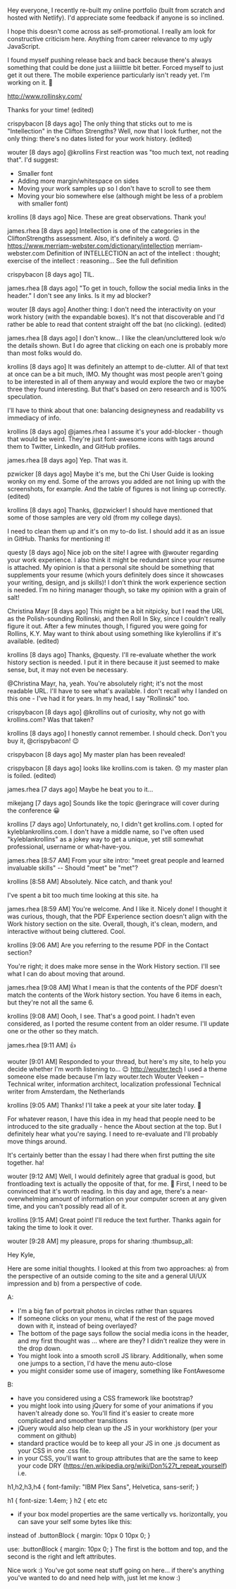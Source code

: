 Hey everyone, I recently re-built my online portfolio (built from scratch and hosted with Netlify). I'd appreciate some feedback if anyone is so inclined.

I hope this doesn't come across as self-promotional. I really am look for constructive criticism here. Anything from career relevance to my ugly JavaScript.

I found myself pushing release back and back because there's always something that could be done just a liiiiittle bit better. Forced myself to just get it out there. The mobile experience particularly isn't ready yet. I'm working on it. :slightly_smiling_face:

http://www.rollinsky.com/

Thanks for your time! (edited)

crispybacon [8 days ago]
The only thing that sticks out to me is "Intellection" in the Clifton Strengths?
Well, now that I look further, not the only thing: there's no dates listed for your work history. (edited)

wouter [8 days ago]
@krollins First reaction was "too much text, not reading that". I'd suggest:
- Smaller font
- Adding more margin/whitespace on sides
- Moving your work samples up so I don't have to scroll to see them
- Moving your bio somewhere else (although might be less of a problem with smaller font)

krollins [8 days ago]
Nice. These are great observations. Thank you!

james.rhea [8 days ago]
Intellection is one of the categories in the CliftonStrengths assessment. Also, it's definitely a word. :wink: https://www.merriam-webster.com/dictionary/intellection
merriam-webster.com
Definition of INTELLECTION
an act of the intellect : thought; exercise of the intellect : reasoning… See the full definition

crispybacon [8 days ago]
TIL.

james.rhea [8 days ago]
"To get in touch, follow the social media links in the header." I don't see any links. Is it my ad blocker?

wouter [8 days ago]
Another thing: I don't need the interactivity on your work history (with the expandable boxes). It's not that discoverable and I'd rather be able to read that content straight off the bat (no clicking). (edited)

james.rhea [8 days ago]
I don't know... I like the clean/uncluttered look w/o the details shown. But I do agree that clicking on each one is probably more than most folks would do.

krollins [8 days ago]
It was definitely an attempt to de-clutter. All of that text at once can be a bit much, IMO. My thought was most people aren't going to be interested in all of them anyway and would explore the two or maybe three they found interesting. But that's based on zero research and is 100% speculation.

I'll have to think about that one: balancing designeyness and readability vs immediacy of info.

krollins [8 days ago]
@james.rhea I assume it's your add-blocker - though that would be weird. They're just font-awesome icons with <a> tags around them to Twitter, LinkedIn, and GitHub profiles.

james.rhea [8 days ago]
Yep. That was it.

pzwicker [8 days ago]
Maybe it's me, but the Chi User Guide is looking wonky on my end. Some of the arrows you added are not lining up with the screenshots, for example. And the table of figures is not lining up correctly. (edited)

krollins [8 days ago]
Thanks, @pzwicker! I should have mentioned that some of those samples are very old (from my college days).

I need to clean them up and it's on my to-do list. I should add it as an issue in GitHub. Thanks for mentioning it!

questy [8 days ago]
Nice job on the site! I agree with @wouter regarding your work experience. I also think it might be redundant since your resume is attached. My opinion is that a personal site should be something that supplements your resume (which yours definitely does since it showcases your writing, design, and js skills)! I don’t think the work experience section is needed. I’m no hiring manager though, so take my opinion with a grain of salt!

Christina Mayr [8 days ago]
This might be a bit nitpicky, but I read the URL as the Polish-sounding Rollinski, and then Roll In Sky, since I couldn't really figure it out. After a few minutes though, I figured you were going for Rollins, K.Y. May want to think about using something like kylerollins if it's available. (edited)

krollins [8 days ago]
Thanks, @questy. I'll re-evaluate whether the work history section is needed. I put it in there because it just seemed to make sense, but, it may not even be necessary.

@Christina Mayr, ha, yeah. You're absolutely right; it's not the most readable URL. I'll have to see what's available. I don't recall why I landed on this one - I've had it for years. In my head, I say "Rollinski" too.

crispybacon [8 days ago]
@krollins out of curiosity, why not go with krollins.com? Was that taken?

krollins [8 days ago]
I honestly cannot remember. I should check. Don't you buy it, @crispybacon! :wink:

crispybacon [8 days ago]
My master plan has been revealed!

crispybacon [8 days ago]
looks like krollins.com is taken. :disappointed:
my master plan is foiled. (edited)

james.rhea [7 days ago]
Maybe he beat you to it...

mikejang [7 days ago]
Sounds like the topic @eringrace will cover during the conference :grinning:

krollins [7 days ago]
Unfortunately, no, I didn't get krollins.com. I opted for kyleblankrollins.com. I don't have a middle name, so I've often used "kyleblankrollins" as a jokey way to get a unique, yet still somewhat professional, username or what-have-you.



james.rhea [8:57 AM]
From your site intro: "meet great people and learned invaluable skills" -- Should "meet" be "met"?

krollins [8:58 AM]
Absolutely. Nice catch, and thank you!

I've spent a bit too much time looking at this site. ha

james.rhea [8:59 AM]
You're welcome. And I like it. Nicely done!
I thought it was curious, though, that the PDF Experience section doesn't align with the Work history section on the site.
Overall, though, it's clean, modern, and interactive without being cluttered. Cool.

krollins [9:06 AM]
Are you referring to the resume PDF in the Contact section?

You're right; it does make more sense in the Work History section. I'll see what I can do about moving that around.

james.rhea [9:08 AM]
What I mean is that the contents of the PDF doesn't match the contents of the Work history section.
You have 6 items in each, but they're not all the same 6.

krollins [9:08 AM]
Oooh, I see.
That's a good point. I hadn't even considered, as I ported the resume content from an older resume. I'll update one or the other so they match.

james.rhea [9:11 AM]
:+1:



wouter [9:01 AM]
Responded to your thread, but here's my site, to help you decide whether I'm worth listening to... :wink: http://wouter.tech I used a theme someone else made because I'm lazy
wouter.tech
Wouter Veeken – Technical writer, information architect, localization professional
Technical writer from Amsterdam, the Netherlands

krollins [9:05 AM]
Thanks! I'll take a peek at your site later today. :slightly_smiling_face:

For whatever reason, I have this idea in my head that people need to be introduced to the site gradually - hence the About section at the top. But I definitely hear what you're saying. I need to re-evaluate and I'll probably move things around.

It's certainly better than the essay I had there when first putting the site together. ha!

wouter [9:12 AM]
Well, I would definitely agree that gradual is good, but frontloading text is actually the opposite of that, for me. :slightly_smiling_face: First, I need to be convinced that it's worth reading. In this day and age, there's a near-overwhelming amount of information on your computer screen at any given time, and you can't possibly read all of it.

krollins [9:15 AM]
Great point! I'll reduce the text further. Thanks again for taking the time to look it over.

wouter [9:28 AM]
my pleasure, props for sharing :thumbsup_all:




Hey Kyle,

Here are some initial thoughts. I looked at this from two approaches: a) from the perspective of an outside coming to the site and a general UI/UX impression and b) from a perspective of code.

A:
- I'm a big fan of portrait photos in circles rather than squares
- If someone clicks on your menu, what if the rest of the page moved down with it, instead of being overlayed?
- The bottom of the page says follow the social media icons in the header, and my first thought was ... where are they? I didn't realize they were in the drop down.
- You might look into a smooth scroll JS library. Additionally, when some one jumps to a section, I'd have the menu auto-close
- you might consider some use of imagery, something like FontAwesome

B:
- have you considered using a CSS framework like bootstrap?
- you might look into using jQuery for some of your animations if you haven't already done so. You'll find it's easier to create more complicated and smoother transitions
-  jQuery would also help clean up the JS in your workhistory (per your comment on github)
- standard practice would be to keep all your JS in one .js document as your CSS in one .css file.
- in your CSS, you'll want to group attributes that are the same to keep your code DRY  (https://en.wikipedia.org/wiki/Don%27t_repeat_yourself)  i.e.

h1,h2,h3,h4 {  font-family: "IBM Plex Sans", Helvetica, sans-serif; }

h1 {  font-size: 1.4em; }
h2 { etc etc

-  if your box model properties are the same vertically vs. horizontally, you can save your self some bytes like this:

instead of
.buttonBlock {
 margin: 10px 0 10px 0;
}

use: .buttonBlock { margin: 10px 0; }
The first is the bottom and top, and the second is the right and left attributes.

Nice work :) You've got some neat stuff going on here... if there's anything you've wanted to do and need help with, just let me know :)
